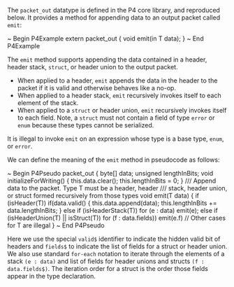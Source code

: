 The `packet_out` datatype is defined in the P4 core library, and
reproduced below. It provides a method for appending data to an output
packet called `emit`:

\~ Begin P4Example extern packet\_out { void emit<T>(in T data); } \~
End P4Example

The `emit` method supports appending the data contained in a header,
header stack, `struct`, or header union to the output packet.

  - When applied to a header, `emit` appends the data in the header to
    the packet if it is valid and otherwise behaves like a no-op.
  - When applied to a header stack, `emit` recursively invokes itself to
    each element of the stack.
  - When applied to a `struct` or header union, `emit` recursively
    invokes itself to each field. Note, a `struct` must not contain a
    field of type `error` or `enum` because these types cannot be
    serialized.

It is illegal to invoke `emit` on an expression whose type is a base
type, `enum`, or `error`.

We can define the meaning of the `emit` method in pseudocode as follows:

\~ Begin P4Pseudo packet\_out { byte\[\] data; unsigned lengthInBits;
void initializeForWriting() { this.data.clear(); this.lengthInBits = 0;
} /// Append data to the packet. Type T must be a header, header ///
stack, header union, or struct formed recursively from those types void
emit<T>(T data) { if (isHeader(T))
if(data.valid\() {  this.data.append(data);  this.lengthInBits += data.lengthInBits;  }  else if (isHeaderStack(T))  for (e : data)  emit(e);  else if (isHeaderUnion(T) || isStruct(T))  for (f : data.fields\))
emit(e.f) // Other cases for T are illegal } \~ End P4Pseudo

Here we use the special `valid$` identifier to indicate the hidden valid
bit of headers and `fields$` to indicate the list of fields for a struct
or header union. We also use standard `for-each` notation to iterate
through the elements of a stack `(e : data)` and list of fields for
header unions and structs `(f : data.fields$)`. The iteration order for
a struct is the order those fields appear in the type declaration.

